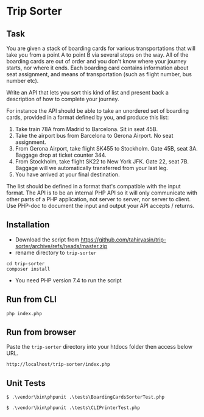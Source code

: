 # Trip Sorter


## Task


You are given a stack of boarding cards for various transportations that will take
you from a point A to point B via several stops on the way. All of the boarding
cards are out of order and you don't know where your journey starts, nor where it
ends. Each boarding card contains information about seat assignment, and means
of transportation (such as flight number, bus number etc).

Write an API that lets you sort this kind of list and present back a description of
how to complete your journey.

For instance the API should be able to take an unordered set of boarding cards,
provided in a format defined by you, and produce this list:

1. Take train 78A from Madrid to Barcelona. Sit in seat 45B.
2. Take the airport bus from Barcelona to Gerona Airport. No seat assignment.
3. From Gerona Airport, take flight SK455 to Stockholm. Gate 45B, seat 3A.
   Baggage drop at ticket counter 344.
4. From Stockholm, take flight SK22 to New York JFK. Gate 22, seat 7B.
   Baggage will we automatically transferred from your last leg.
5. You have arrived at your final destination.

The list should be defined in a format that's compatible with the input format.
The API is to be an internal PHP API so it will only communicate with other parts of
a PHP application, not server to server, nor server to client. Use PHP-doc to
document the input and output your API accepts / returns.

## Installation
- Download the script from https://github.com/tahiryasin/trip-sorter/archive/refs/heads/master.zip
- rename directory to `trip-sorter`

```
cd trip-sorter
composer install
```

* You need PHP version 7.4 to run the script

## Run from CLI

```
php index.php
```

## Run from browser
Paste the `trip-sorter` directory into your htdocs folder then access below URL.
```
http://localhost/trip-sorter/index.php
```

## Unit Tests
```
$ .\vendor\bin\phpunit .\tests\BoardingCardsSorterTest.php
```
```
$ .\vendor\bin\phpunit .\tests\CLIPrinterTest.php
```
